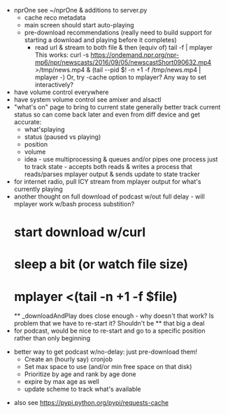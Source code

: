 - nprOne
  see ~/nprOne & additions to server.py
  - cache reco metadata
  - main screen should start auto-playing
  - pre-download recommendations (really need to build support for starting a download and playing before it completes)
    - read url & stream to both file & then (equiv of) tail -f  | mplayer
      This works:
        curl -s https://ondemand.npr.org/npr-mp6/npr/newscasts/2016/09/05/newscastShort090632.mp4 >/tmp/news.mp4 &
          (tail --pid $! -n +1 -f /tmp/news.mp4 | mplayer -)
      Or, try -cache option to mplayer? Any way to set interactively?
- have volume control everywhere
- have system volume control
  see amixer and alsactl
- "what's on" page to bring to current state
  generally better track current status so can come back later and even from diff device and get accurate:
  - what'splaying
  - status (paused vs playing)
  - position
  - volume
  - idea - use multiprocessing & queues and/or pipes
    one process just to track state - accepts both reads & writes
    a process that reads/parses mplayer output & sends update to state tracker
- for internet radio, pull ICY stream from mplayer output for what's currently playing
- another thought on full download of podcast w/out full delay - will mplayer work w/bash process substition?
  # start download w/curl
  # sleep a bit (or watch file size)
  # mplayer <(tail -n +1 -f $file)
  ** _downloadAndPlay does close enough - why doesn't that work? Is problem that we have to re-start it? Shouldn't be
  ** that big a deal
- for podcast, would be nice to re-start and go to a specific position rather than only beginning
* better way to get podcast w/no-delay: just pre-download them!
  + Create an (hourly say) cronjob
  + Set max space to use (and/or min free space on that disk)
  * Prioritize by age and rank
    by age done
  * expire by max age as well
  + update scheme to track what's available
- also see https://pypi.python.org/pypi/requests-cache
